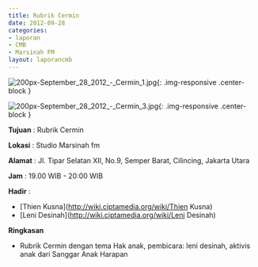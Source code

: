 ```yaml
---
title: Rubrik Cermin
date: 2012-09-28
categories:
- laporan
- CMB
- Marsinah FM
layout: laporancmb
---
```


![200px-September_28_2012_-_Cermin_1.jpg](/uploads/200px-September_28_2012_-_Cermin_1.jpg){: .img-responsive .center-block }

![200px-September_28_2012_-_Cermin_3.jpg](/uploads/200px-September_28_2012_-_Cermin_3.jpg){: .img-responsive .center-block }


**Tujuan** : Rubrik Cermin 

**Lokasi** : Studio Marsinah fm 

**Alamat** : Jl. Tipar Selatan XII, No.9, Semper Barat, Cilincing, Jakarta Utara 

**Jam** : 19.00 WIB - 20:00 WIB 

**Hadir** :
* [Thien Kusna](http://wiki.ciptamedia.org/wiki/Thien Kusna)
* [Leni Desinah](http://wiki.ciptamedia.org/wiki/Leni Desinah)

**Ringkasan**  
* Rubrik Cermin dengan tema Hak anak, pembicara: leni desinah, aktivis anak dari Sanggar Anak Harapan
